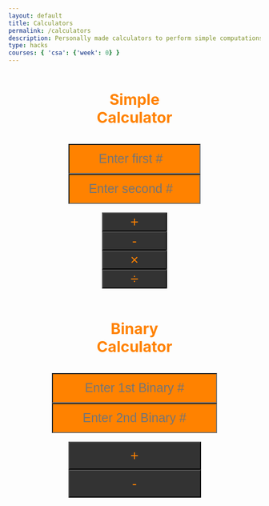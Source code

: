 ```yaml
---
layout: default
title: Calculators
permalink: /calculators
description: Personally made calculators to perform simple computations
type: hacks
courses: { 'csa': {'week': 0} }
---
```


<script>
function add() {
    var num1 = parseFloat(document.getElementById("num1").value);
    var num2 = parseFloat(document.getElementById("num2").value);
    var answer = num1 + num2;
    document.getElementById("answer").innerHTML = "Result: " + answer;
}
function subtract() {
    var num1 = parseFloat(document.getElementById("num1").value);
    var num2 = parseFloat(document.getElementById("num2").value);
    var answer = num1 - num2;
    document.getElementById("answer").innerHTML = "Result: " + answer;
}
function multiply() {
    var num1 = parseFloat(document.getElementById("num1").value);
    var num2 = parseFloat(document.getElementById("num2").value);
    var answer = num1 * num2;
    document.getElementById("answer").innerHTML = "Result: " + answer;
}
function divide() {
    var num1 = parseFloat(document.getElementById("num1").value);
    var num2 = parseFloat(document.getElementById("num2").value);
    if (num2 !== 0) {
        var answer = num1 / num2;
        document.getElementById("answer").innerHTML = "Result: " + answer;
    } else {
        document.getElementById("answer").innerHTML = "Cannot divide by zero.";
    }
}
</script>
<body>
    <h2>Simple Calculator</h2>
    <input type="number" id="num1" placeholder="Enter first #">
    <input type="number" id="num2" placeholder="Enter second #">
    <br>
    <button class="number" onclick="add()">+</button>
    <button class="number" onclick="subtract()">-</button>
    <button class="number" onclick="multiply()">×</button>
    <button class="number" onclick="divide()">÷</button>
    <p id="answer"></p>
</body>


<style>
    button.number{
        width: 130.5px;
        background-color: #333;
        font-size: 28px;
        color: #ff8200;
        display:block;
        margin-left: auto;
        margin-right: auto;
    }
    h2{
        padding:10px 142px;
        font-size: 30px;
    }
    p#answer{
        color: #ff8200;
        margin: 0px 210px;
        font-size:25px;
        padding: 5px 0px;
        text-align: center;
    }
    input#num1,input#num2{
        background-color:#ff8200;
        text-align:center;
        font-size:25px;
        height:60px;
        width: 264.5px;
        display:block;
        margin-left: auto;
        margin-right: auto;
    }

</style>

<head>
    <title>Binary Calculator</title>
    <script>
        function binaryAdd() {
            var bin1 = document.getElementById("bin1").value;
            var bin2 = document.getElementById("bin2").value;
            var dec1 = parseInt(bin1, 2);
            var dec2 = parseInt(bin2, 2);
            var resultDec = dec1 + dec2;
            var resultBin = resultDec.toString(2);
            document.getElementById("result").innerHTML = "Result: " + resultBin;
        }
        function binarySubtract() {
            var bin1 = document.getElementById("bin1").value;
            var bin2 = document.getElementById("bin2").value;
            var dec1 = parseInt(bin1, 2);
            var dec2 = parseInt(bin2, 2);
            var resultDec = dec1 - dec2;
            var resultBin = resultDec.toString(2);
            document.getElementById("result").innerHTML = "Result: " + resultBin;
        }
    </script>
</head>
<body>
    <h2>Binary Calculator</h2>
    <input type="text" id="bin1" placeholder="Enter 1st Binary #">
    <input type="text" id="bin2" placeholder="Enter 2nd Binary #">
    <br>
    <button class="binary" onclick="binaryAdd()">+</button>
    <button class="binary" onclick="binarySubtract()">-</button>
    <p id="result"></p>
</body>
<style>
    button.binary{
        width: 265px;
        padding: 10px;
        background-color: #333;
        font-size: 28px;
        color: #ff8200;
        display:block;
        margin-left: auto;
        margin-right: auto;
    }
    h2{
        padding:10px 142px;
        font-size: 30px;
        color:#ff8200;
        text-align: center;
    }
    p#result{
        color: #ff8200;
        margin: 0px 200px;
        font-size:25px;
        padding: 5px 0px;
        text-align: center;
    }
    input#bin1,input#bin2{
        background-color:#ff8200;
        text-align:center;
        font-size:25px;
        height:60px;
        display:block;
        margin-left: auto;
        margin-right: auto;
    }
</style>